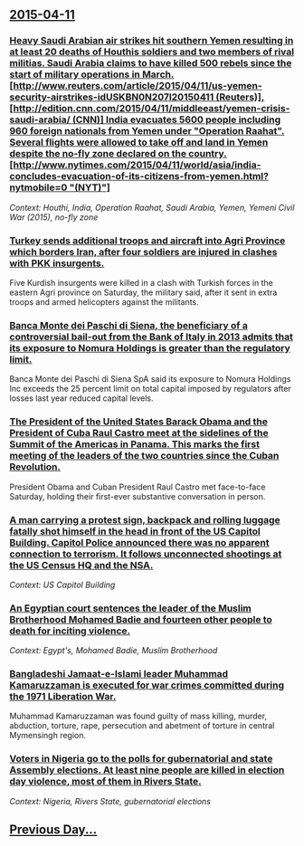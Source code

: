 ## [2015-04-11](/news/2015/04/11/index.md)

### [Heavy Saudi Arabian air strikes hit southern Yemen resulting in at least 20 deaths of Houthis soldiers and two members of rival militias. Saudi Arabia claims to have killed 500 rebels since the start of military operations in March. [http://www.reuters.com/article/2015/04/11/us-yemen-security-airstrikes-idUSKBN0N207I20150411 (Reuters)], [http://edition.cnn.com/2015/04/11/middleeast/yemen-crisis-saudi-arabia/ (CNN)] India evacuates 5600 people including 960 foreign nationals from Yemen under "Operation Raahat". Several flights were allowed to take off and land in Yemen despite the no-fly zone declared on the country. [http://www.nytimes.com/2015/04/11/world/asia/india-concludes-evacuation-of-its-citizens-from-yemen.html?nytmobile=0 "(NYT)"]](/news/2015/04/11/heavy-saudi-arabian-air-strikes-hit-southern-yemen-resulting-in-at-least-20-deaths-of-houthis-soldiers-and-two-members-of-rival-militias-sa.md)
_Context: Houthi, India, Operation Raahat, Saudi Arabia, Yemen, Yemeni Civil War (2015), no-fly zone_

### [Turkey sends additional troops and aircraft into Agri Province which borders Iran, after four soldiers are injured in clashes with PKK insurgents. ](/news/2015/04/11/turkey-sends-additional-troops-and-aircraft-into-aara-province-which-borders-iran-after-four-soldiers-are-injured-in-clashes-with-pkk-ins.md)
Five Kurdish insurgents were killed in a clash with Turkish forces in the eastern Agri province on Saturday, the military said, after it sent in extra troops and armed helicopters against the militants.

### [Banca Monte dei Paschi di Siena, the beneficiary of a controversial bail-out from the Bank of Italy in 2013 admits that its exposure to Nomura Holdings is greater than the regulatory limit. ](/news/2015/04/11/banca-monte-dei-paschi-di-siena-the-beneficiary-of-a-controversial-bail-out-from-the-bank-of-italy-in-2013-admits-that-its-exposure-to-nomu.md)
Banca Monte dei Paschi di Siena SpA said its exposure to Nomura Holdings Inc exceeds the 25 percent limit on total capital imposed by regulators after losses last year reduced capital levels.

### [The President of the United States Barack Obama and the President of Cuba Raul Castro meet at the sidelines of the Summit of the Americas in Panama. This marks the first meeting of the leaders of the two countries since the Cuban Revolution. ](/news/2015/04/11/the-president-of-the-united-states-barack-obama-and-the-president-of-cuba-raul-castro-meet-at-the-sidelines-of-the-summit-of-the-americas-in.md)
President Obama and Cuban President Raul Castro met face-to-face Saturday, holding their first-ever substantive conversation in person.

### [A man carrying a protest sign, backpack and rolling luggage fatally shot himself in the head in front of the US Capitol Building. Capitol Police announced there was no apparent connection to terrorism. It follows unconnected shootings at the US Census HQ and the NSA. ](/news/2015/04/11/a-man-carrying-a-protest-sign-backpack-and-rolling-luggage-fatally-shot-himself-in-the-head-in-front-of-the-us-capitol-building-capitol-po.md)
_Context: US Capitol Building_

### [An Egyptian court sentences the leader of the Muslim Brotherhood Mohamed Badie and fourteen other people to death for inciting violence. ](/news/2015/04/11/an-egyptian-court-sentences-the-leader-of-the-muslim-brotherhood-mohamed-badie-and-fourteen-other-people-to-death-for-inciting-violence.md)
_Context: Egypt's, Mohamed Badie, Muslim Brotherhood_

### [Bangladeshi Jamaat-e-Islami leader Muhammad Kamaruzzaman is executed for war crimes committed during the 1971 Liberation War. ](/news/2015/04/11/bangladeshi-jamaat-e-islami-leader-muhammad-kamaruzzaman-is-executed-for-war-crimes-committed-during-the-1971-liberation-war.md)
Muhammad Kamaruzzaman was found guilty of mass killing, murder, abduction, torture, rape, persecution and abetment of torture in central Mymensingh region.

### [Voters in Nigeria go to the polls for gubernatorial and state Assembly elections. At least nine people are killed in election day violence, most of them in Rivers State. ](/news/2015/04/11/voters-in-nigeria-go-to-the-polls-for-gubernatorial-and-state-assembly-elections-at-least-nine-people-are-killed-in-election-day-violence.md)
_Context: Nigeria, Rivers State, gubernatorial elections_

## [Previous Day...](/news/2015/04/10/index.md)

